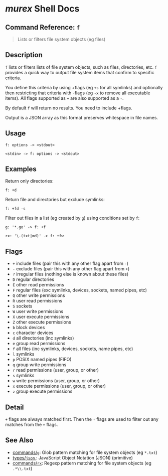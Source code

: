 # _murex_ Shell Docs

## Command Reference: `f`

> Lists or filters file system objects (eg files)

## Description

`f` lists or filters lists of file system objects, such as files, directories,
etc. `f` provides a quick way to output file system items that confirm to
specific criteria.

You define this criteria by using +flags (eg `+s` for all symlinks) and
optionally then restricting that criteria with -flags (eg `-x` to remove all
executable items). All flags supported as `+` are also supported as a `-`.

By default `f` will return no results. You need to include +flags.

Output is a JSON array as this format preserves whitespace in file names.

## Usage

    f: options -> <stdout>
    
    <stdin> -> f: options -> <stdout>

## Examples

Return only directories:

    f: +d
    
Return file and directories but exclude symlinks:

    f: +fd -s
    
Filter out files in a list (eg created by `g`) using conditions set by `f`:

    g: '*.go' -> f: +f
    
    rx: '\.(txt|md)' -> f: +fw

## Flags

* `+`
    include files (pair this with any other flag apart from `-`)
* `-`
    exclude files (pair this with any other flag apart from `+`)
* `?`
    irregular files (nothing else is known about these files)
* `D`
    regular directories
* `E`
    other read permissions
* `F`
    regular files (exc symlinks, devices, sockets, named pipes, etc)
* `Q`
    other write permissions
* `R`
    user read permissions
* `S`
    sockets
* `W`
    user write permissions
* `X`
    user execute permissions
* `Z`
    other execute permissions
* `b`
    block devices
* `c`
    character devices
* `d`
    all directories (inc symlinks)
* `e`
    group read permissions
* `f`
    all files (inc symlinks, devices, sockets, name pipes, etc)
* `l`
    symlinks
* `p`
    POSIX named pipes (FIFO)
* `q`
    group write permissions
* `r`
    read permissions (user, group, or other)
* `s`
    symlinks
* `w`
    write permissions (user, group, or other)
* `x`
    execute permissions (user, group, or other)
* `z`
    group execute permissions

## Detail

`+` flags are always matched first. Then the `-` flags are used to filter out
any matches from the `+` flags.

## See Also

* [commands/`g`](../commands/g.md):
  Glob pattern matching for file system objects (eg `*.txt`)
* [types/`json` ](../types/json.md):
  JavaScript Object Notation (JSON) (primitive)
* [commands/`rx`](../commands/rx.md):
  Regexp pattern matching for file system objects (eg `.*\\.txt`)